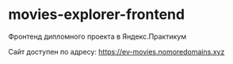# movies-explorer-frontend
Фронтенд дипломного проекта в Яндекс.Практикум

Сайт доступен по адресу: https://ev-movies.nomoredomains.xyz